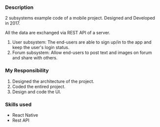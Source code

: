 ### Description
2 subsystems example code of a mobile project. Designed and Developed in 2017.

All the data are exchanged via REST API of a server.

1. User subsystem: The end-users are able to sign up/in to the app and keep the user's login status.
2. Forum subsystem: Allow end-users to post text and images on forum and share with others.


### My Responsibility
1. Designed the architecture of the project.
2. Coded the entired project.
3. Design and code the UI.

### Skills used
- React Native
- Rest API
